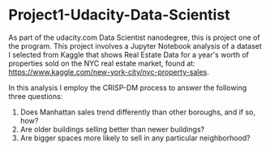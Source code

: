 # Project1-Udacity-Data-Scientist
As part of the udacity.com Data Scientist nanodegree, this is project one of the program. This project involves a Jupyter Notebook analysis of a dataset I selected from Kaggle that shows Real Estate Data for a year's worth of properties sold on the NYC real estate market, found at: https://www.kaggle.com/new-york-city/nyc-property-sales.

In this analysis I employ the CRISP-DM process to answer the following three questions:

1. Does Manhattan sales trend differently than other boroughs, and if so, how? 
2. Are older buildings selling better than newer buildings?
3. Are bigger spaces more likely to sell in any particular neighborhood?

